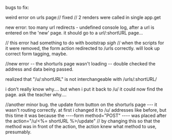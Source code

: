 bugs to fix:

weird error on urls page:// fixed // 2 renders were called in single app.get

new error: too many url redirects - undefined console log, after a url is entered on the 'new' page. it should go to a url/:shortURL page... 

// this error had something to do with bootstrap *sigh*  // when the scripts for it were removed, the form action redirected to /urls correctly. will look up correct form tagging, maybe. 

//new error -- the shorturls page wasn't loading -- double checked the address and data being passed. 

realized that "/u/:shortURL" is not interchangeable with /urls/:shortURL/

i don't really know why.... but when i put it back to /u/ it could now find the page. ask the teacher why.... 

//another minor bug. the update form button on the shorturls page --- it wasn't routing correctly. at first i changed it to /u/ addresses like before, but this time it was because the ----form method="POST" ---- was placed after the action="/u/<%= shortURL %>/update"  // by changing this so that the method was in front of the action, the action knew what method to use, presumably. 